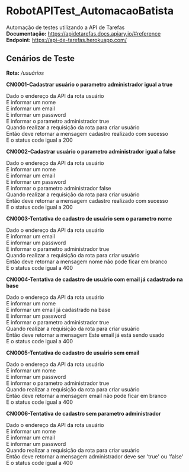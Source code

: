 # RobotAPITest_AutomacaoBatista

Automação de testes utilizando a API de Tarefas<br />
**Documentação:** https://apidetarefas.docs.apiary.io/#reference<br />
**Endpoint:** https://api-de-tarefas.herokuapp.com/

## Cenários de Teste

**Rota:** */usuários*

**CN0001-Cadastrar usuário o parametro administrador igual a true**

Dado o endereço da API da rota usuário<br />
E informar um nome<br />
E informar um email<br />
E informar um password<br />
E informar o parametro administrador true<br />
Quando realizar a requisição da rota para criar usuário<br />
Então deve retornar a mensagem cadastro realizado com sucesso<br />
E o status code igual a 200

**CN0002-Cadastrar usuário o parametro administrador igual a false**

Dado o endereço da API da rota usuário<br />
E informar um nome<br />
E informar um email<br />
E informar um password<br />
E informar o parametro administrador false<br />
Quando realizar a requisição da rota para criar usuário<br />
Então deve retornar a mensagem cadastro realizado com sucesso<br />
E o status code igual a 200

**CN0003-Tentativa de cadastro de usuário sem o parametro nome**

Dado o endereço da API da rota usuário<br />
E informar um email<br />
E informar um password<br />
E informar o parametro administrador true<br />
Quando realizar a requisição da rota para criar usuário<br />
Então deve retornar a mensagem nome não pode ficar em branco<br />
E o status code igual a 400

**CN0004-Tentativa de cadastro de usuário com email já cadastrado na base**

Dado o endereço da API da rota usuário<br />
E informar um nome<br />
E informar um email já cadastrado na base<br />
E informar um password<br />
E informar o parametro administrador true<br />
Quando realizar a requisição da rota para criar usuário<br />
Então deve retornar a mensagem Este email já está sendo usado<br />
E o status code igual a 400

**CN0005-Tentativa de cadastro de usuário sem email**

Dado o endereço da API da rota usuário<br />
E informar um nome<br />
E informar um password<br />
E informar o parametro administrador true<br />
Quando realizar a requisição da rota para criar usuário<br />
Então deve retornar a mensagem email não pode ficar em branco<br />
E o status code igual a 400

**CN0006-Tentativa de cadastro sem parametro administrador**

Dado o endereço da API da rota usuário<br />
E informar um nome<br />
E informar um email<br />
E informar um password<br />
Quando realizar a requisição da rota para criar usuário<br />
Então deve retornar a mensagem administrador deve ser 'true' ou 'false'<br />
E o status code igual a 400